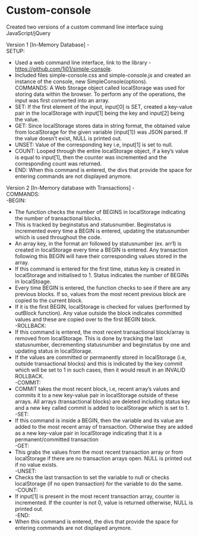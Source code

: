 # Custom-console

Created two versions of a custom command line interface suing JavaScript/jQuery

Version 1 [In-Memory Database] -\
SETUP:
-	Used a web command line interface, link to the library - https://github.com/1j01/simple-console.
-	Included files simple-console.css and simple-console.js and created an instance of the console, new SimpleConsole(options).\
COMMANDS:
A Web Storage object called localStorage was used for storing data within the browser.
To perform any of the operations, the input was first converted into an array.
-	SET: If the first element of the input, input[0] is SET, created a key-value pair in the localStorage with input[1] being the key and input[2] being the value.
-	GET: Since localStorage stores data in string format, the obtained value from localStorage for the given variable (input[1]) was JSON parsed. If the value doesn’t exist, NULL is printed out.
-	UNSET: Value of the corresponding key i.e, input[1] is set to null.
-	COUNT: Looped through the entire localStorage object, if a key’s value is equal to input[1], then the counter was incremented and the corresponding count was returned.
-	END: When this command is entered, the divs that provide the space for entering commands are not displayed anymore.

Version 2 [In-Memory database with Transactions] -\
COMMANDS:\
-BEGIN: 
 - The function checks the number of BEGINS in localStorage indicating the number of transactional blocks. 
 - This is tracked by beginstatus and statusnumber. Beginstatus is incremented every time a BEGIN is entered, updating the statusnumber which is used throughout the code.
 - An array key, in the format arr followed by statusnumber (ex. arr1) is created in localStorage every time a BEGIN is entered. Any transaction following this BEGIN will have their corresponding values stored in the array.
 - If this command is entered for the first time, status key is created in localStorage and initialised to 1. Status indicates the number of BEGINs in localStoage.
 -	Every time BEGIN is entered, the function checks to see if there are any previous blocks. If so, values from the most recent previous block are copied to the current block.
 -	If it is the first BEGIN, localStorage is checked for values (performed by outBlock function). Any value outside the block indicates committed values and these are copied over to the first BEGIN block.\
-ROLLBACK:
 -	If this command is entered, the most recent transactional block/array is removed from localStorage. This is done by tracking the last statusnumber, decrementing statusnumber and beginstatus by one and updating status in localStorage.
 -	If the values are committed or permanently stored in localStorage (i.e, outside transactional blocks) and this is indicated by the key commit which will be set to 1 in such cases, then it would result in an INVALID ROLLBACK.\
-COMMIT:
 -	COMMIT takes the most recent block, i.e, recent array’s values and commits it to a new key-value pair in localStorage outside of these arrays. All arrays (transactional blocks) are deleted including status key and a new key called commit is added to localStorage which is set to 1.\
-SET:
 -	If this command is inside a BEGIN, then the variable and its value are added to the most recent array of transaction. Otherwise they are added as a new key-value pair in localStorage indicating that it is a permanent/committed transaction\
-GET:
 -	This grabs the values from the most recent transaction array or from localStorage if there are no transaction arrays open. NULL is printed out if no value exists.\
-UNSET:
 -	Checks the last transaction to set the variable to null or checks localStorage (if no open transaction) for the variable to do the same.\
-COUNT:
 -	If input[1] is present in the most recent transaction array, counter is incremented. If the counter is not 0, value is returned otherwise, NULL is printed out.\
-END:
 -	When this command is entered, the divs that provide the space for entering commands are not displayed anymore.
